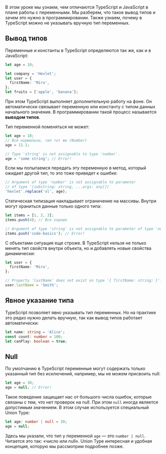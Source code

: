 В этом уроке мы узнаем, чем отличаются TypeScript и JavaScript в плане работы с переменными. Мы разберем, что такое вывод типов и зачем это нужно в программировании. Также узнаем, почему в TypeScript можно не указывать вручную тип переменных.

## Вывод типов

Переменные и константы в TypeScript определяются так же, как и в JavaScript:

```typescript
let age = 10;

let company = 'Hexlet';
let user = {
  firstName: 'Miro',
};
let fruits = ['apple', 'banana'];
```

При этом TypeScript выполняет дополнительную работу на фоне. Он автоматически связывает переменную или константу с типом данных начального значения. В программировании такой процесс называется **выводом типов**.

Тип переменной поменяться не может:

```typescript
let age = 10;
// Все нормально, тип тот же (Number)
age = 11.1;

// Type 'string' is not assignable to type 'number'.
age = 'some string'; // Error!
```

Если мы попытаемся передать эту переменную в метод, который ожидает другой тип, то это тоже приведет к ошибке:

```typescript
// Argument of type 'number' is not assignable to parameter
// of type '(substring: string, ...args: any[])
'hexlet'.replace('xl', age);
```

Статическая типизация накладывает ограничение на массивы. Внутри могут храниться данные только одного типа:

```typescript
let items = [1, 2, 3];
items.push(4); // Все хорошо

// Argument of type 'string' is not assignable to parameter of type 'number'.
items.push('code-basics'); // Error!
```

С объектами ситуация еще строже. В TypeScript нельзя не только менять тип свойств внутри объекта, но и добавлять новые свойства динамически:

```typescript
let user = {
  firstName: 'Miro',
};

// Property 'lastName' does not exist on type '{ firstName: string; }'.
user.lastName = 'Smith';
```

## Явное указание типа

TypeScript позволяет явно указывать тип переменных. Но на практике это редко нужно делать вручную, так как вывод типов работает автоматически:

```typescript
let name: string = 'Alice';
const count: number = 100;
let canPlay: boolean = true;
```

## Null

По умолчанию в TypeScript переменные могут содержать только указанный тип без исключений, например, мы не можем присвоить null:

```typescript
let age = 30;
age = null; // Error!
```

Такое поведение защищает нас от большого числа ошибок, которые связаны с тем, что нет проверок на null. При этом `null` иногда является допустимым значением. В этом случае используется специальный Union Type:

```typescript
let age: number | null = 30;
age = null;
```

Здесь мы указали, что тип у переменной `age` — это `number | null`. Читается это так: «число или null». Union Type интересная и удобная концепция, которую мы рассмотрим подробнее позже.
